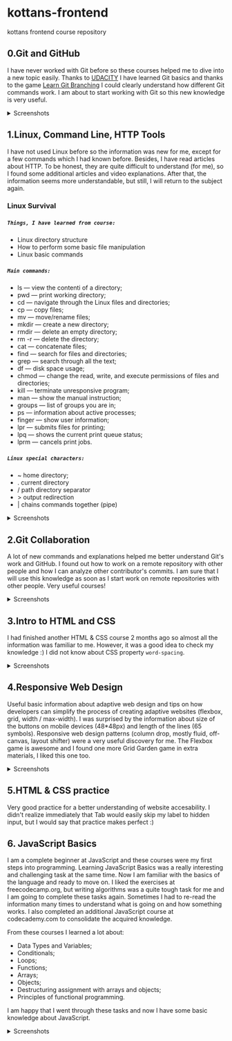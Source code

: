 # kottans-frontend
kottans frontend course repository

## 0.Git and GitHub
I have never worked with Git before so these courses helped me to dive into a new topic easily. Thanks to [UDACITY](https://classroom.udacity.com/courses/ud123) I have learned Git basics and thanks to the game [Learn Git Branching](https://learngitbranching.js.org/?locale=uk) I could clearly understand how different Git commands work. I am about to start working with Git so this new knowledge is very useful.

<details>
<summary>Screenshots</summary>

![](https://github.com/YuliiaHordiichuk/kottans-frontend/blob/main/task_git_github/udacity.png "UDACITY")
![](https://github.com/YuliiaHordiichuk/kottans-frontend/blob/main/task_git_github/learngitbranching.js.png "learngitbranching-1")
![](https://github.com/YuliiaHordiichuk/kottans-frontend/blob/main/task_git_github/learngitbranching.js-1.png "learngitbranching-2")
</details>

## 1.Linux, Command Line, HTTP Tools
I have not used Linux before so the information was new for me, except for a few commands which I had known before. Besides, I have read articles about HTTP. To be honest, they are quite difficult to understand (for me), so I found some additional articles and video explanations. After that, the information seems more understandable, but still, I will return to the subject again. 

### Linux Survival

##### `Things, I have learned from course:` 
- Linux directory structure
- How to perform some basic file manipulation
- Linux basic commands 

##### `Main commands:` 
- ls — view the contentі of a directory; 
- pwd — print working directory; 
- cd — navigate through the Linux files and directories;
- cp — copy files; 
- mv — move/rename files; 
- mkdir — create a new directory;
- rmdir — delete an empty directory;
- rm -r — delete the directory; 
- cat — concatenate files; 
- find — search for files and directories; 
- grep — search through all the text;
- df — disk space usage; 
- chmod — change the read, write, and execute permissions of files and directories; 
- kill — terminate unresponsive program; 
- man — show the manual instruction; 
- groups — list of groups you are in; 
- ps — information about active processes; 
- finger — show user information; 
- lpr — submits files for printing; 
- lpq — shows the current print queue status; 
- lprm — cancels print jobs. 

##### `Linux special characters:`
- ~ home directory; 
- . current directory
- / path directory separator
- &gt; output redirection
- | chains commands together (pipe)

<details>
<summary>Screenshots</summary>

![](https://github.com/YuliiaHordiichuk/kottans-frontend/blob/main/task_linux_cli/quiz-1.png "quiz-1")
![](https://github.com/YuliiaHordiichuk/kottans-frontend/blob/main/task_linux_cli/quiz-2.png "quiz-2")
![](https://github.com/YuliiaHordiichuk/kottans-frontend/blob/main/task_linux_cli/quiz-3.png "quiz-3")
![](https://github.com/YuliiaHordiichuk/kottans-frontend/blob/main/task_linux_cli/quiz-4.png "quiz-4")
</details>

## 2.Git Collaboration

A lot of new commands and explanations helped me better understand Git's work and GitHub. I found out how to work on a remote repository with other people and how I can analyze other contributor's commits. I am sure that I will use this knowledge as soon as I start work on remote repositories with other people. Very useful courses!


<details>
<summary>Screenshots</summary>

![](https://github.com/YuliiaHordiichuk/kottans-frontend/blob/main/task_git_collaboration/udacity-github-collaboration.png "UDACITY")
![](https://github.com/YuliiaHordiichuk/kottans-frontend/blob/main/task_git_collaboration/learngitbranching.js.org-github-collaboration-1.png "learngitbranching-1")
![](https://github.com/YuliiaHordiichuk/kottans-frontend/blob/main/task_git_collaboration/learngitbranching.js-github-collaboration-2.png "learngitbranching-2")
</details>

## 3.Intro to HTML and CSS

I had finished another HTML & CSS course 2 months ago so almost all the information was familiar to me. However, it was a good idea to check my knowledge :) I did not know about CSS property `word-spacing`. 

<details>
<summary>Screenshots</summary>

![](https://github.com/YuliiaHordiichuk/kottans-frontend/blob/main/task_html_css_intro/udacity.png "UDACITY")
![](https://github.com/YuliiaHordiichuk/kottans-frontend/blob/main/task_html_css_intro/learn-html.png "learn-html")
![](https://github.com/YuliiaHordiichuk/kottans-frontend/blob/main/task_html_css_intro/learn-css.png "learn-css")
</details>

## 4.Responsive Web Design

Useful basic information about adaptive web design and tips on how developers can simplify the process of creating adaptive websites (flexbox, grid, width / max-width). I was surprised by the information about size of the buttons on mobile devices (48*48px) and length of the lines (65 symbols). Responsive web design patterns (column drop, mostly fluid, off-canvas, layout shifter) were a very useful discovery for me. 
The Flexbox game is awesome and I found one more Grid Garden game in extra materials, I liked this one too.

<details>
<summary>Screenshots</summary>

![](https://github.com/YuliiaHordiichuk/kottans-frontend/blob/main/task_responsive_web_design/udacity.png "UDACITY")
![](https://github.com/YuliiaHordiichuk/kottans-frontend/blob/main/task_responsive_web_design/flexboxfroggy.png "flexboxfroggy")
</details>

## 5.HTML & CSS practice

Very good practice for a better understanding of website aсcesability. I didn't realize immediately that Tab would easily skip my label to hidden input, but I would say that practice makes perfect :)


## 6. JavaScript Basics

I am a complete beginner at JavaScript and these courses were my first steps into programming. Learning JavaScript Basics was a really interesting and challenging task at the same time. Now I am familiar with the basics of the language and ready to move on. I liked the exercises at freecodecamp.org, but writing algorithms was a quite tough task for me and I am going to complete these tasks again. Sometimes I had to re-read the information many times to understand what is going on and how something works. I also completed an additional JavaScript course at codecademy.com to consolidate the acquired knowledge.

From these courses I learned a lot about: 
- Data Types and Variables;
- Conditionals;
- Loops;
- Functions;
- Arrays;
- Objects;
- Destructuring assignment with arrays and objects; 
- Principles of functional programming. 

I am happy that I went through these tasks and now I have some basic knowledge about JavaScript. 

<details>
<summary>Screenshots</summary>

![](https://github.com/YuliiaHordiichuk/kottans-frontend/blob/main/task_js_basics/udacity.png "UDACITY")
![](https://github.com/YuliiaHordiichuk/kottans-frontend/blob/main/task_js_basics/freeCodeCamp.png "freeCodeCamp")
</details>





